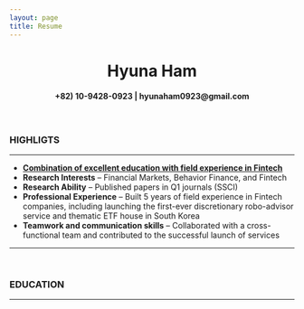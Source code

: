 ```yaml
---
layout: page
title: Resume 
---
```


<center> <h1> Hyuna Ham </h1> </center>

<center> <h4> +82) 10-9428-0923 | hyunaham0923@gmail.com </h4> </center>
<br>
<h3> HIGHLIGTS </h3>
<hr color="black">
<ul>
  <li><strong><u>Combination of excellent education with field experience in Fintech</u></strong></li>
  <li><strong>Research Interests</strong> – Financial Markets, Behavior Finance, and Fintech</li>
  <li><strong>Research Ability</strong> – Published papers in Q1 journals (SSCI) </li>
  <li><strong>Professional Experience</strong> – Built 5 years of field experience in Fintech companies, 
    including launching the first-ever discretionary robo-advisor service and thematic ETF house in South Korea</li>
  <li><strong>Teamwork and communication skills</strong> – Collaborated with a cross-functional team and contributed to the successful launch of services</li>  
</ul>
<hr color="black">
<br>
<h3> EDUCATION </h3>
<hr color="black"">




